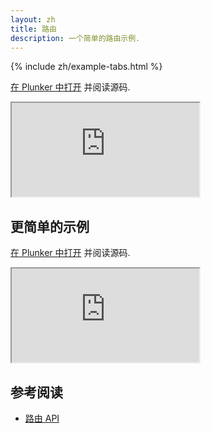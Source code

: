 ```yaml
---
layout: zh
title: 路由
description: 一个简单的路由示例.
---
```


{% include zh/example-tabs.html %}

[在 Plunker 中打开](https://riot.js.org/examples/plunker/?app=router-complex) 并阅读源码.

<iframe src="https://riot.js.org/examples/router-complex"></iframe>

## 更简单的示例

[在 Plunker 中打开](https://riot.js.org/examples/plunker/?app=router-page-switcher) 并阅读源码.

<iframe src="https://riot.js.org/examples/router-page-switcher"></iframe>

## 参考阅读

- [路由 API](/zh/api/route/)

